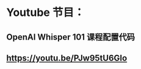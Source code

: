 # Youtube 节目：
## OpenAI Whisper 101 课程配置代码
## https://youtu.be/PJw95tU6GIo





  












 
















